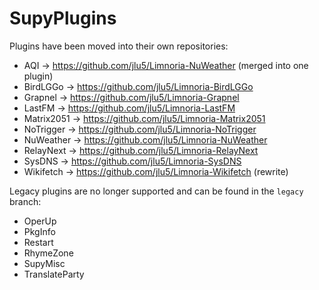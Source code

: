 # SupyPlugins

Plugins have been moved into their own repositories:

- AQI → https://github.com/jlu5/Limnoria-NuWeather (merged into one plugin)
- BirdLGGo → https://github.com/jlu5/Limnoria-BirdLGGo
- Grapnel → https://github.com/jlu5/Limnoria-Grapnel
- LastFM → https://github.com/jlu5/Limnoria-LastFM
- Matrix2051 → https://github.com/jlu5/Limnoria-Matrix2051
- NoTrigger → https://github.com/jlu5/Limnoria-NoTrigger
- NuWeather → https://github.com/jlu5/Limnoria-NuWeather
- RelayNext → https://github.com/jlu5/Limnoria-RelayNext
- SysDNS → https://github.com/jlu5/Limnoria-SysDNS
- Wikifetch → https://github.com/jlu5/Limnoria-Wikifetch (rewrite)

Legacy plugins are no longer supported and can be found in the `legacy` branch:

- OperUp
- PkgInfo
- Restart
- RhymeZone
- SupyMisc
- TranslateParty
